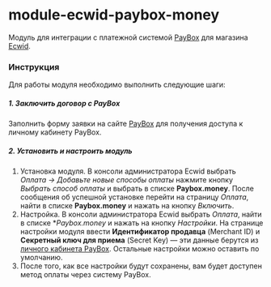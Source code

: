 # module-ecwid-paybox-money
  
Модуль для интеграции с платежной системой [PayBox](http://paybox.money) для магазина [Ecwid](https://www.ecwid.com/).  
  
### Инструкция  
  
Для работы модуля необходимо выполнить следующие шаги:  
  
##### 1. Заключить договор с PayBox  
  
Заполнить форму заявки на сайте [PayBox](http://paybox.money) для получения доступа к личному кабинету PayBox.  
  
##### 2. Установить и настроить модуль
 
1. Установка модуля. В консоли администратора Ecwid выбрать *Оплата &rarr; Добавьте новые способы оплаты* нажмите кнопку *Выбрать способ оплаты* и выбрать в списке **Paybox.money**.
После сообщения об успешной установке перейти на страницу *Оплата*, найти в списке **Paybox.money** и нажать на кнопку *Включить*.  
2. Настройка. В консоли администратора Ecwid выбрать *Оплата*, найти в списке **Paybox.money* и нажать на кнопку *Настройки*. 
На странице настройки модуля ввести **Идентификатор продавца** (Merchant ID) и **Секретный ключ для приема** (Secret Key) &mdash; эти данные берутся из [личного кабинета PayBox](https://my.paybox.money). Остальные настройки можно оставить по умолчанию.
3. После того, как все настройки будут сохранены, вам будет доступен метод оплаты через систему PayBox.  
